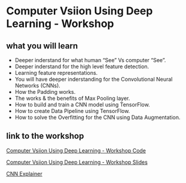 # Computer Vsiion Using Deep Learning - Workshop



## what you will learn

* Deeper inderstand for what human “See” Vs computer “See”.
* Deeper inderstand for the high level feature detection.
* Learning feature representations.
* You will have deeper inderstanding for the Convolutional Neural Networks (CNNs).
* How the Padding works.
* The works & the benefits of Max Pooling layer.
* How to build and train a CNN model using TensorFlow.
* How to create Data Pipeline using TensorFlow.
* How to solve the Overfitting for the CNN using Data Augmentation.

## link to the workshop

[Computer Vsiion Using Deep Learning - Workshop Code](https://colab.research.google.com/github/TheAIDojo/Workshops/blob/main/Computer_Vision_Using_Deep_Learning/Computer_Vision_Using_Deep_Learning.ipynb)

[Computer Vsiion Using Deep Learning - Workshop Slides](https://aidojo-my.sharepoint.com/:p:/g/personal/muntadher_aidojo_co/EW7dNxiis4RPnVH6agpJm1cBpqUXolPdB3dTWQQmPUB6MQ?e=osN4JA)

[CNN Explainer](https://poloclub.github.io/cnn-explainer/)
